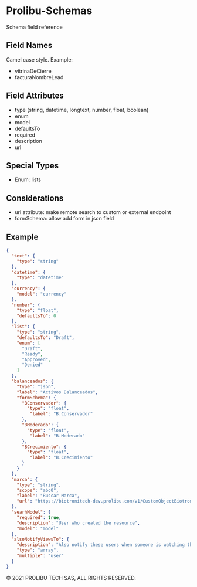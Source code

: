 # Prolibu-Schemas
Schema field reference

## Field Names
Camel case style. Example:
- vitrinaDeCierre
- facturaNombreLead

## Field Attributes
- type (string, datetime, longtext, number, float, boolean)
- enum
- model 
- defaultsTo
- required
- description
- url

## Special Types 
- Enum: lists

## Considerations
- url attribute: make remote search to custom or external endpoint
- formSchema: allow add form in json field

## Example
```json
{
  "text": {
    "type": "string"
  },
  "datetime": {
    "type": "datetime"
  },
  "currency": {
    "model": "currency"
  },
  "number": {
    "type": "float",
    "defaultsTo": 0
  },
  "list": {
    "type": "string",
    "defaultsTo": "Draft",
    "enum": [
      "Draft",
      "Ready",
      "Approved",
      "Denied"
    ]
  },
  "balanceados": {
    "type": "json",
    "label": "Activos Balanceados",
    "formSchema": {
      "BConservador": {
        "type": "float",
         "label": "B.Conservador"
      },
      "BModerado": {
        "type": "float",
         "label": "B.Moderado"
      },
      "BCrecimiento": {
        "type": "float",
         "label": "B.Crecimiento"
      }
    }
  },
  "marca": {
    "type": "string",
    "scope": "abc0",
    "label": "Buscar Marca",
    "url": "https://biotronitech-dev.prolibu.com/v1/CustomObjectBiotronitech/searchProduct"
  },
  "searhModel": {
    "required": true,
    "description": "User who created the resource",
    "model": "model"
  },
  "alsoNotifyViewsTo": {
    "description": "Also notify these users when someone is watching the proposal",
    "type": "array",
    "multiple": "user"
  }
}
```

© 2021 PROLIBU TECH SAS, ALL RIGHTS RESERVED.
